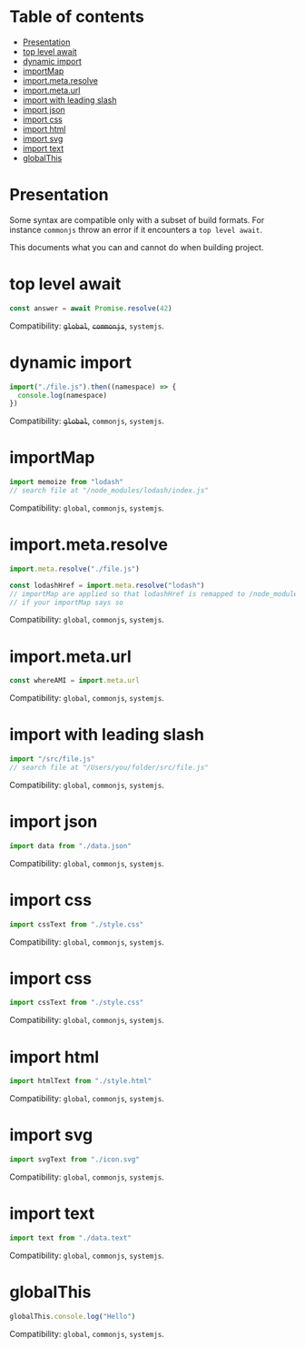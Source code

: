 # Table of contents

- [Presentation](#Presentation)
- [top level await](#top-level-await)
- [dynamic import](#dynamic-import)
- [importMap](#importmap)
- [import.meta.resolve](#import.meta.resolve)
- [import.meta.url](#import.meta.url)
- [import with leading slash](#import-with-leading-slash)
- [import json](#import-json)
- [import css](#import-css)
- [import html](#import-html)
- [import svg](#import-svg)
- [import text](#import-text)
- [globalThis](#globalthis)

# Presentation

Some syntax are compatible only with a subset of build formats. For instance `commonjs` throw an error if it encounters a `top level await`.

This documents what you can and cannot do when building project.

# top level await

```js
const answer = await Promise.resolve(42)
```

Compatibility: ~~`global`~~, ~~`commonjs`~~, `systemjs`.

# dynamic import

```js
import("./file.js").then((namespace) => {
  console.log(namespace)
})
```

Compatibility: ~~`global`~~, `commonjs`, `systemjs`.

# importMap

```js
import memoize from "lodash"
// search file at "/node_modules/lodash/index.js"
```

Compatibility: `global`, `commonjs`, `systemjs`.

# import.meta.resolve

```js
import.meta.resolve("./file.js")

const lodashHref = import.meta.resolve("lodash")
// importMap are applied so that lodashHref is remapped to /node_modules/lodash/index.js
// if your importMap says so
```

Compatibility: `global`, `commonjs`, `systemjs`.

# import.meta.url

```js
const whereAMI = import.meta.url
```

Compatibility: `global`, `commonjs`, `systemjs`.

# import with leading slash

```js
import "/src/file.js"
// search file at "/Users/you/folder/src/file.js"
```

Compatibility: `global`, `commonjs`, `systemjs`.

# import json

```js
import data from "./data.json"
```

Compatibility: `global`, `commonjs`, `systemjs`.

# import css

```js
import cssText from "./style.css"
```

Compatibility: `global`, `commonjs`, `systemjs`.

# import css

```js
import cssText from "./style.css"
```

Compatibility: `global`, `commonjs`, `systemjs`.

# import html

```js
import htmlText from "./style.html"
```

Compatibility: `global`, `commonjs`, `systemjs`.

# import svg

```js
import svgText from "./icon.svg"
```

Compatibility: `global`, `commonjs`, `systemjs`.

# import text

```js
import text from "./data.text"
```

Compatibility: `global`, `commonjs`, `systemjs`.

# globalThis

```js
globalThis.console.log("Hello")
```

Compatibility: `global`, `commonjs`, `systemjs`.
